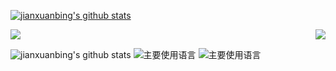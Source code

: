 [![jianxuanbing's github stats](https://github-readme-stats.vercel.app/api?username=jianxuanbing)](https://github.com/jianxuanbing/github-readme-stats)

<!--
**jianxuanbing/jianxuanbing** is a ✨ _special_ ✨ repository because its `README.md` (this file) appears on your GitHub profile.

Here are some ideas to get you started:

- 🔭 I’m currently working on ...
- 🌱 I’m currently learning ...
- 👯 I’m looking to collaborate on ...
- 🤔 I’m looking for help with ...
- 💬 Ask me about ...
- 📫 How to reach me: ...
- 😄 Pronouns: ...
- ⚡ Fun fact: ...
-->

<p>
  <a href="https://count.getloli.com/"><img src="https://count.getloli.com/get/@:jianxuanbing?theme=rule34"></a>
  <img src="https://weather-icon.journeyad.repl.co/@guangzhou?v=1" align="right">
</p>

![jianxuanbing's github stats](https://github-readme-stats.vercel.app/api?username=jianxuanbing&hide_title=false&hide_border=true&show_icons=true&include_all_commits=true&line_height=21&bg_color=0,EC6C6C,FFD479,FFFC79,73FA79&theme=graywhite&locale=cn)
![主要使用语言](https://github-readme-stats.vercel.app/api/top-langs/?username=jianxuanbing&hide_title=false&hide_border=true&layout=compact&bg_color=0,73FA79,73FDFF,D783FF&theme=graywhite&locale=cn)
![主要使用语言](https://github-profile-trophy.vercel.app/?username=jianxuanbing&column=6&rank=SSS,SS,S,AAA,AA,A,B,C)
